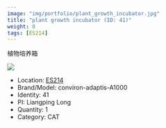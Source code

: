 ```yaml
---
image: "img/portfolio/plant_growth_incubator.jpg"
title: "plant growth incubator (ID: 41)"
weight: 0
tags: [ES214]
---
```


植物培养箱

<!--more-->

![](../../img/portfolio/plant_growth_incubator.jpg)

- Location: [ES214](../../tags/es214)
- Brand/Model: conviron-adaptis-A1000
- Identity: 41
- PI: Liangping Long
- Quantity: 1
- Category: CAT






